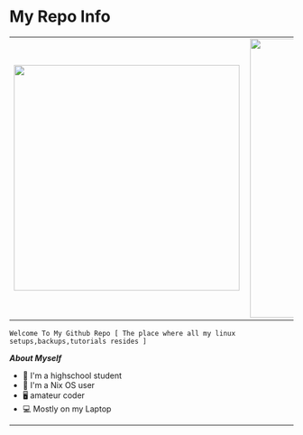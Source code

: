 # My Repo Info

<center>
<table>
  <tr>
      <td><img width="400px" align="left" src="https://github-readme-stats.vercel.app/api/top-langs/?username=Sam1431&hide=html&layout=compact&hide_border=true" /></td>
      <td><img width="495px" align="left" src="https://github-readme-stats.vercel.app/api?username=Sam1431&count_private=false&theme=default&hide_border=true&show_icons=true&include_all_commits=true" /></td>
  </tr>   
</table>
</center>

```
Welcome To My Github Repo [ The place where all my linux setups,backups,tutorials resides ]
```


***About Myself*** 

- 🏫 I'm a highschool student 
- 🐧 I'm a Nix OS user
- 🖥️ amateur coder
- 💻 Mostly on my Laptop

****

